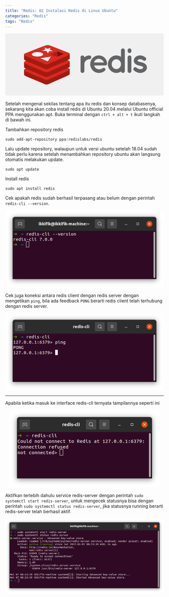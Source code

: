 ```yaml
---
title: "Redis: 02 Instalasi Redis di Linux Ubuntu"
categories: "Redis"
tags: "Redis"
---
```


<p align="center">
  <img src="/assets/images/redis/redis-logo.png" alt="Logo Redis" title="Logo Redis" class="logo-topic" />
</p>

Setelah mengenal sekilas tentang apa itu redis dan konsep databasenya, sekarang kita akan coba install redis di Ubuntu 20.04 melalui Ubuntu official PPA menggunakan apt. Buka terminal dengan `ctrl + alt + t` ikuti langkah di bawah ini.

Tambahkan repository redis

	sudo add-apt-repository ppa:redislabs/redis

Lalu update repository, walaupun untuk versi ubuntu setelah 18.04 sudah tidak perlu karena setelah menambahkan repository ubuntu akan langsung otomatis melakukan update.

	sudo apt update

Install redis
	
	sudo apt install redis

Cek apakah redis sudah berhasil terpasang atau belum dengan perintah `redis-cli --version`.  

<p align="center">
  <img src="/assets/images/redis/redis-02-version-check.png" alt="Cek Versi Redis" title="Cek Versi Redis" />
</p>

Cek juga koneksi antara redis client dengan redis server dengan mengetikan `ping`, bila ada feedback `PONG` berarti redis client telah terhubung dengan redis server.  

<p align="center">
  <img src="/assets/images/redis/redis-02-connection-check.png" alt="Cek Koneksi Redis Client dengan Redis Server" title="Cek Koneksi Redis Client dengan Redis Server" />
</p>

----

Apabila ketika masuk ke interface redis-cli ternyata tampilannya seperti ini  

<p align="center">
  <img src="/assets/images/redis/redis-02-connection-refused.png" alt="Redis Server Connection Refused" title="Redis Server Connection Refused" />
</p>

Aktifkan terlebih dahulu service redis-server dengan perintah `sudo systemctl start redis-server`, untuk mengecek statusnya bisa dengan perintah `sudo systemctl status redis-server`, jika statusnya running berarti redis-server telah berhasil aktif.

<p align="center">
  <img src="/assets/images/redis/redis-02-activate-redis-server.png" alt="Aktivasi Service Redis Server" title="Aktivasi Service Redis Server" />
</p>
